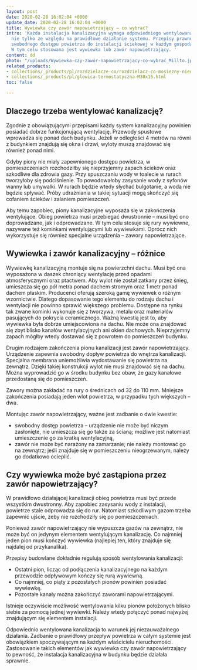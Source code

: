 ```yaml
---
layout: post
date: 2020-02-28 16:02:04 +0000
update_date: 2020-02-28 16:02:04 +0000
title: Wywiewka czy zawór napowietrzający – co wybrać?
intro: 'Każda instalacja kanalizacyjna wymaga odpowiedniego wentylowana. Jest to konieczne
  nie tylko ze względu na prawidłowe działanie systemu. Przepisy prawne wymagają zapewnienia
  swobodnego dostępu powietrza do instalacji ściekowej w każdym gospodarstwie domowym.
  W tym celu stosowana jest wywiewka lub zawór napowietrzający. '
content: dd
photo: "/uploads/Wywiewka-czy-zawór-napowietrzający-co-wybrać_Millto.jpg"
related_products:
- collections/_products/pl/rozdzielacze-co/rozdzielacz-co-mosiezny-nieuzbrojony.html
- collections/_products/pl/glowica-termostatyczna-M30x15.html
toc: false

---
```

## Dlaczego trzeba wentylować kanalizację?

Zgodnie z obowiązującymi przepisami każdy system kanalizacyjny powinien posiadać dobrze funkcjonującą wentylację. Przewody spustowe wprowadza się ponad dach budynku. Jeżeli w odległości 4 metrów na równi z budynkiem znajdują się okna i drzwi, wyloty muszą znajdować się również ponad nimi.

Gdyby piony nie miały zapewnionego dostępu powietrza, w pomieszczeniach rozchodziłby się nieprzyjemny zapach ścieków oraz szkodliwe dla zdrowia gazy. Przy spuszczaniu wody w toalecie w rurach tworzyłoby się podciśnienie. To powodowałoby zasysanie wody z syfonów wanny lub umywalki. W rurach będzie wtedy słychać bulgotanie, a woda nie będzie spływać. Próby udrażniania w takiej sytuacji mogą skończyć się cofaniem ścieków i zalaniem pomieszczeń.

Aby temu zapobiec, piony kanalizacyjne wyposaża się w zakończenia wentylujące. Obieg powietrza musi przebiegać dwustronnie – musi być ono doprowadzane, jak i odprowadzane. W tym celu stosuje się rury wywiewne, nazywane też kominkami wentylującymi lub wywiewkami. Oprócz nich wykorzystuje się również specjalne urządzenia – zawory napowietrzające.

## **Wywiewka i zawór kanalizacyjny – różnice**

Wywiewkę kanalizacyjną montuje się na powierzchni dachu. Musi być ona wyposażona w daszek chroniący wentylację przed opadami atmosferycznymi oraz ptactwem. Aby wylot nie został zatkany przez śnieg, umieszcza się go pół metra ponad dachem stromym oraz 1 metr ponad dachem płaskim. Producenci oferują szeroką gamę wywiewek o różnym wzornictwie. Dlatego dopasowanie tego elementu do rodzaju dachu i wentylacji nie powinno sprawić większego problemu. Dostępne na rynku tak zwane kominki wykonuje się z tworzywa, metalu oraz materiałów pasujących do pokrycia ceramicznego. Ważną kwestią jest to, aby wywiewka była dobrze umiejscowiona na dachu. Nie może ona znajdować się zbyt blisko kanałów wentylacyjnych ani okien dachowych. Nieprzyjemny zapach mógłby wtedy dostawać się z powrotem do pomieszczeń budynku.

Drugim rodzajem zakończenia pionu kanalizacji jest zawór napowietrzający. Urządzenie zapewnia swobodny dopływ powietrza do wnętrza kanalizacji. Specjalna membrana uniemożliwia wydostawanie się powietrza na zewnątrz. Dzięki takiej konstrukcji wylot nie musi znajdować się na dachu. Można wyprowadzić go w środku budynku bez obaw, że gazy kanałowe przedostaną się do pomieszczeń.

Zawory można zakładać na rury o średnicach od 32 do 110 mm. Mniejsze zakończenia posiadają jeden wlot powietrza, w przypadku tych większych – dwa.

Montując zawór napowietrzający, ważne jest zadbanie o dwie kwestie:

* swobodny dostęp powietrza – urządzenie nie może być niczym zasłonięte, nie umieszcza się go także za ścianą; możliwe jest natomiast umieszczenie go za kratką wentylacyjną,
* zawór nie może być narażony na zamarzanie; nie należy montować go na zewnątrz; jeśli znajduje się w pomieszczeniu nieogrzewanym, należy go dodatkowo ocieplić.

## **Czy wywiewka może być zastąpiona przez zawór napowietrzający?**

W prawidłowo działającej kanalizacji obieg powietrza musi być przede wszystkim dwustronny. Aby zapobiec zasysaniu wody z instalacji, powietrze stale odprowadza się do rur. Natomiast szkodliwym gazom trzeba zapewnić ujście, żeby nie rozchodziły się po pomieszczeniach.

Ponieważ zawór napowietrzający nie wypuszcza gazów na zewnątrz, nie może być on jedynym elementem wentylującym kanalizację. Co najmniej jeden pion musi kończyć wywiewka (najlepiej ten, który znajduje się najdalej od przykanalika).

Przepisy budowlane dokładnie regulują sposób wentylowania kanalizacji:

* Ostatni pion, licząc od podłączenia kanalizacyjnego na każdym przewodzie odpływowym kończy się rurą wywiewną.
* Co najmniej, co piąty z pozostałych pionów powinien posiadać wywiewkę.
* Pozostałe kanały można zakończyć zaworami napowietrzającymi.

Istnieje oczywiście możliwość wentylowania kilku pionów położonych blisko siebie za pomocą jednej wywiewki. Należy wtedy połączyć ponad najwyżej znajdującym się elementem instalacji.

Odpowiednio wentylowana kanalizacja to warunek jej niezauważalnego działania. Zadbanie o prawidłowy przepływ powietrza w całym systemie jest obowiązkiem spoczywającym na każdym właścicielu nieruchomości. Zastosowanie takich elementów jak wywiewka czy zawór napowietrzający to pewność, że instalacja kanalizacyjna w budynku będzie działała sprawnie.